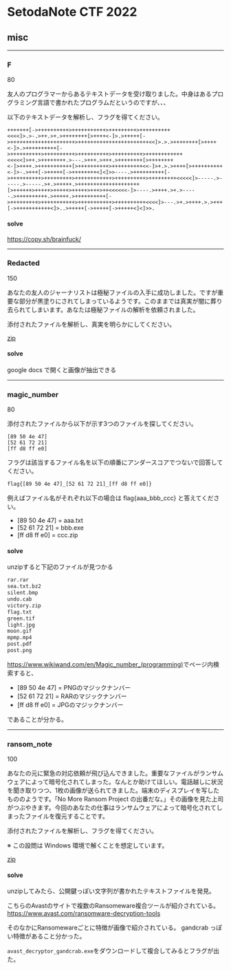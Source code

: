 # SetodaNote CTF 2022

## misc

<hr class="rounded">

### F

80

友人のプログラマーからあるテキストデータを受け取りました。中身はあるプログラミング言語で書かれたプログラムだというのですが、、、

以下のテキストデータを解析し、フラグを得てください。

```brainfuck
+++++++[->++++++++++>+++++++++++>+++++++++>++++++++++<<<<]>.>-.>++.>+.>++++++++[>++++<-]>.>+++++[->+++++++++++++++++++++>+++++++++++++++++++++++<<]>.>.>++++++++[>++++<-]>.>++++++++++[->++++++++++>++++++++++>++++++++++>++++++++++>++++++++++++<<<<<]>++.>++++++++.>---.>+++.>+++.>++++++++[>++++++++<-]>++++.>+++++++++++[>++++++++++>++++++++++<<-]>+.>.>++++[>++++++++++<-]>-.>+++[->+++++[->++++++++<]<]>>----.>++++++++++[->++++++++++>+++++++++>++++++++++++>++++++++++>+++++++++<<<<<]>-----.>-----.>-----.>+.>+++++.>++++++++++++++++++++[>++++++>+++++>+++++>+++++>+++>++<<<<<<-]>----.>++++.>+.>-----.>++++++++++.>+++++.>++++++++++[->+++++++++>+++++++++++>+++++++++++>++++++++++<<<<]>---.>+.>++++.>.>+++[->+++++++++++<]>..>+++++[->+++++[->+++++<]<]>>.
```

#### solve

<https://copy.sh/brainfuck/>

<hr class="rounded">

### Redacted

150

あなたの友人のジャーナリストは極秘ファイルの入手に成功しました。ですが重要な部分が黒塗りにされてしまっているようです。このままでは真実が闇に葬り去られてしまいます。あなたは極秘ファイルの解析を依頼されました。

添付されたファイルを解析し、真実を明らかにしてください。

[zip](redacted_37857eaa5bedd7b4715965b7db4d53196d60b854.zip)

#### solve

google docs で開くと画像が抽出できる

<hr class="rounded">

### magic_number

80

添付されたファイルから以下が示す3つのファイルを探してください。

```
[89 50 4e 47]
[52 61 72 21]
[ff d8 ff e0]
```

フラグは該当するファイル名を以下の順番にアンダースコアでつないで回答してください。

```bash
flag{[89 50 4e 47]_[52 61 72 21]_[ff d8 ff e0]}
```

例えばファイル名がそれぞれ以下の場合は flag{aaa_bbb_ccc} と答えてください。

- [89 50 4e 47] = aaa.txt
- [52 61 72 21] = bbb.exe
- [ff d8 ff e0] = ccc.zip

#### solve

unzipすると下記のファイルが見つかる

```bash
rar.rar
sea.txt.bz2
silent.bmp
undo.cab
victory.zip
flag.txt
green.tif
light.jpg
moon.gif
mpmp.mp4
post.pdf
post.png
```

<https://www.wikiwand.com/en/Magic_number_(programming)>でページ内検索すると、

- [89 50 4e 47] = PNGのマジックナンバー
- [52 61 72 21] = RARのマジックナンバー
- [ff d8 ff e0] = JPGのマジックナンバー

であることが分かる。

<hr class="rounded">

### ransom_note

100

あなたの元に緊急の対応依頼が飛び込んできました。重要なファイルがランサムウェアによって暗号化されてしまった。なんとか助けてほしい。電話越しに状況を聞き取りつつ、1枚の画像が送られてきました。端末のディスプレイを写したもののようです。「No More Ransom Project の出番だな。」その画像を見た上司がつぶやきます。今回のあなたの仕事はランサムウェアによって暗号化されてしまったファイルを復元することです。

添付されたファイルを解析し、フラグを得てください。

※ この設問は Windows 環境で解くことを想定しています。

[zip](ransom_note_28fc5d9aca7665b120dcd52c01e5e16514076160.zip)

#### solve

unzipしてみたら、公開鍵っぽい文字列が書かれたテキストファイルを発見。

こちらのAvastのサイトで複数のRansomeware複合ツールが紹介されている。
<https://www.avast.com/ransomware-decryption-tools>

そのなかにRansomewareごとに特徴が画像で紹介されている。
gandcrab っぽい特徴があること分かった。

`avast_decryptor_gandcrab.exe`をダウンロードして複合してみるとフラグが出た。
